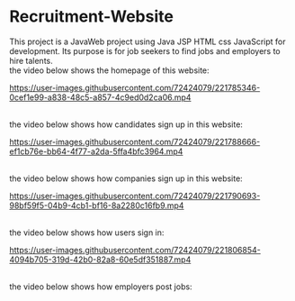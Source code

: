 # Recruitment-Website
This project is a JavaWeb project using Java JSP HTML css JavaScript for development. Its purpose is for job seekers to find jobs and employers to hire talents.<br>
the video below shows the homepage of this website:<br>

https://user-images.githubusercontent.com/72424079/221785346-0cef1e99-a838-48c5-a857-4c9ed0d2ca06.mp4

<br>the video below shows how candidates sign up in this website:<br>


https://user-images.githubusercontent.com/72424079/221788666-ef1cb76e-bb64-4f77-a2da-5ffa4bfc3964.mp4

<br>the video below shows how companies sign up in this website:<br>


https://user-images.githubusercontent.com/72424079/221790693-98bf59f5-04b9-4cb1-bf16-8a2280c16fb9.mp4

<br>the video below shows how users sign in:


https://user-images.githubusercontent.com/72424079/221806854-4094b705-319d-42b0-82a8-60e5df351887.mp4

<br>the video below shows how employers post jobs:
